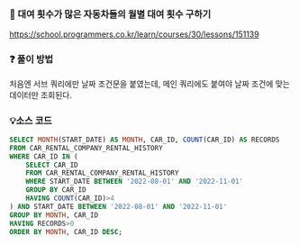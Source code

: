 ### 🔗 대여 횟수가 많은 자동차들의 월별 대여 횟수 구하기
https://school.programmers.co.kr/learn/courses/30/lessons/151139

### ❓ 풀이 방법
처음엔 서브 쿼리에만 날짜 조건문을 붙였는데, 메인 쿼리에도 붙여야 날짜 조건에 맞는 데이터만 조회된다.

### 💡소스 코드
````sql
SELECT MONTH(START_DATE) AS MONTH, CAR_ID, COUNT(CAR_ID) AS RECORDS
FROM CAR_RENTAL_COMPANY_RENTAL_HISTORY
WHERE CAR_ID IN (
    SELECT CAR_ID
    FROM CAR_RENTAL_COMPANY_RENTAL_HISTORY
    WHERE START_DATE BETWEEN '2022-08-01' AND '2022-11-01'
    GROUP BY CAR_ID
    HAVING COUNT(CAR_ID)>4
) AND START_DATE BETWEEN '2022-08-01' AND '2022-11-01'
GROUP BY MONTH, CAR_ID
HAVING RECORDS>0
ORDER BY MONTH, CAR_ID DESC;
````